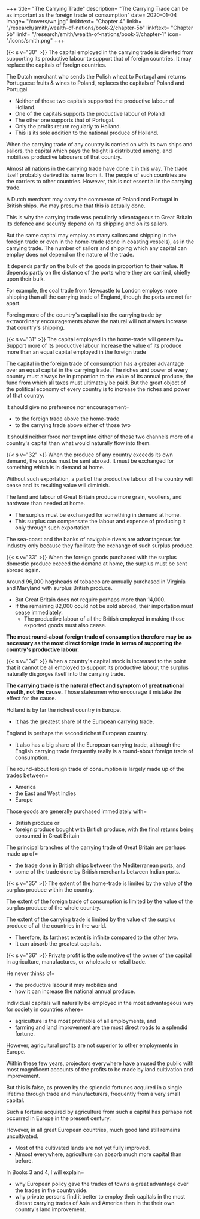 +++
title=  "The Carrying Trade"
description=  "The Carrying Trade can be as important as the foreign trade of consumption"
date=  2020-01-04
image=  "/covers/wn.jpg"
linkbtext=  "Chapter 4"
linkb=  "/research/smith/wealth-of-nations/book-2/chapter-5b"
linkftext=  "Chapter 5b"
linkf=  "/research/smith/wealth-of-nations/book-3/chapter-1"
icon=  "/icons/smith.png"
+++


{{< s v="30" >}} The capital employed in the carrying trade is diverted from supporting its productive labour to support that of foreign countries. It may replace the capitals of foreign countries. 

The Dutch merchant who sends the Polish wheat to Portugal and returns Portuguese fruits & wines to Poland, replaces the capitals of Poland and Portugal.
- Neither of those two capitals supported the productive labour of Holland. 
- One of the capitals supports the productive labour of Poland 
- The other one supports that of Portugal. 
- Only the profits return regularly to Holland. 
- This is its sole addition to the national produce of Holland.

When the carrying trade of any country is carried on with its own ships and sailors, the capital which pays the freight is distributed among, and mobilizes productive labourers of that country.

Almost all nations in the carrying trade have done it in this way. The trade itself probably derived its name from it. The people of such countries are the carriers to other countries. However, this is not essential in the carrying trade.

A Dutch merchant may carry the commerce of Poland and Portugal in British ships. We may presume that this is actually done.

This is why the carrying trade was peculiarly advantageous to Great Britain Its defence and security depend on its shipping and on its sailors.

But the same capital may employ as many sailors and shipping in the foreign trade or even in the home-trade (done in coasting vessels), as in the carrying trade. The number of sailors and shipping which any capital can employ does not depend on the nature of the trade.

It depends partly on the bulk of the goods in proportion to their value. It depends partly on the distance of the ports where they are carried, chiefly upon their bulk.

For example, the coal trade from Newcastle to London employs more shipping than all the carrying trade of England, though the ports are not far apart.

Forcing more of the country's capital into the carrying trade by extraordinary encouragements above the natural will not always increase that country's shipping.


{{< s v="31" >}} The capital employed in the home-trade will generally=  Support more of its productive labour Increase the value of its produce more than an equal capital employed in the foreign trade

The capital in the foreign trade of consumption has a greater advantage over an equal capital in the carrying trade. The riches and power of every country must always be in proportion to the value of its annual produce, the fund from which all taxes must ultimately be paid. But the great object of the political economy of every country is to increase the riches and power of that country.

It should give no preference nor encouragement= 
- to the foreign trade above the home-trade
- to the carrying trade above either of those two

It should neither force nor tempt into either of those two channels more of a country's capital than what would naturally flow into them.


{{< s v="32" >}} When the produce of any country exceeds its own demand, the surplus must be sent abroad. It must be exchanged for something which is in demand at home. 

Without such exportation, a part of the productive labour of the country will cease and its resulting value will diminish.

The land and labour of Great Britain produce more grain, woollens, and hardware than needed at home.
- The surplus must be exchanged for something in demand at home.
- This surplus can compensate the labour and expence of producing it only through such exportation.

The sea-coast and the banks of navigable rivers are advantageous for industry only because they facilitate the exchange of such surplus produce.


{{< s v="33" >}} When the foreign goods purchased with the surplus domestic produce exceed the demand at home, the surplus must be sent abroad again.

Around 96,000 hogsheads of tobacco are annually purchased in Virginia and Maryland with surplus British produce.
- But Great Britain does not require perhaps more than 14,000.
- If the remaining 82,000 could not be sold abroad, their importation must cease immediately.
  - The productive labour of all the British employed in making those exported goods must also cease.
  <!-- - Those goods are part of Great Britain's annual produce which has no market at home.
  - The production of those goods must cease, as they are deprived of overseas demand. -->

**The most round-about foreign trade of consumption therefore may be as necessary as the most direct foreign trade in terms of supporting the country's productive labour.**

<!--  of the country and the value of its produce.
 -->

{{< s v="34" >}} When a country's capital stock is increased to the point that it cannot be all employed to support its productive labour, the surplus naturally disgorges itself into the carrying trade.

**The carrying trade is the natural effect and symptom of great national wealth, not the cause.** Those statesmen who encourage it mistake the effect for the cause.

Holland is by far the richest country in Europe.
- It has the greatest share of the European carrying trade.

England is perhaps the second richest European country.
- It also has a big share of the European carrying trade, although the English carrying trade frequently really is a round-about foreign trade of consumption.

The round-about foreign trade of consumption is largely made up of the trades between= 
- America 
- the East and West Indies
- Europe

Those goods are generally purchased immediately with= 
- British produce or
- foreign produce bought with British produce, with the final returns being consumed in Great Britain

The principal branches of the carrying trade of Great Britain are perhaps made up of= 
- the trade done in British ships between the Mediterranean ports, and
- some of the trade done by British merchants between Indian ports.


{{< s v="35" >}} The extent of the home-trade is limited by the value of the surplus produce within the country.

The extent of the foreign trade of consumption is limited by the value of the surplus produce of the whole country.

The extent of the carrying trade is limited by the value of the surplus produce of all the countries in the world. 
- Therefore, its farthest extent is infinite compared to the other two.
- It can absorb the greatest capitals.


{{< s v="36" >}} Private profit is the sole motive of the owner of the capital in agriculture, manufactures, or wholesale or retail trade.

He never thinks of= 
- the productive labour it may mobilize and
- how it can increase the national annual produce.

Individual capitals will naturally be employed in the most advantageous way for society in countries where= 
- agriculture is the most profitable of all employments, and
- farming and land improvement are the most direct roads to a splendid fortune.

However, agricultural profits are not superior to other employments in Europe.

Within these few years, projectors everywhere have amused the public with most magnificent accounts of the profits to be made by land cultivation and improvement.

But this is false, as proven by the splendid fortunes acquired in a single lifetime through trade and manufacturers, frequently from a very small capital<!-- , sometimes from no capital -->.

Such a fortune acquired by agriculture from such a capital has perhaps not occurred in Europe in the present century.

However, in all great European countries, much good land still remains uncultivated.
- Most of the cultivated lands are not yet fully improved.
- Almost everywhere, agriculture can absorb much more capital than before.

In Books 3 and 4, I will explain= 
- why European policy gave the trades of towns a great advantage over the trades in the countryside.
- why private persons find it better to employ their capitals in the most distant carrying trades of Asia and America than in the their own country's land improvement.

